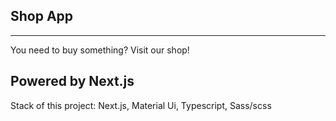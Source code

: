 ## Shop App

---

You need to buy something? Visit our shop!

## Powered by Next.js

Stack of this project: Next.js, Material Ui, Typescript, Sass/scss
